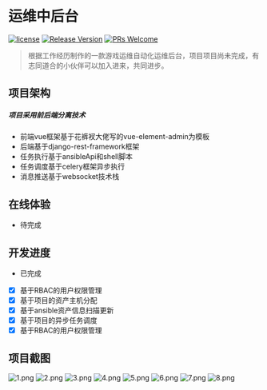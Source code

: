 # 运维中后台

[![license](https://img.shields.io/badge/license-mit-brightgreen.svg?style=flat)](https://github.com/renmcc/SA2/blob/master/LICENSE)
[![Release Version](https://img.shields.io/badge/release-master-brightgreen)](https://github.com/renmcc/SA2/releases)
[![PRs Welcome](https://img.shields.io/badge/PRs-welcome-brightgreen.svg)](https://github.com/renmcc/SA2/pulls)

> 根据工作经历制作的一款游戏运维自动化运维后台，项目项目尚未完成，有志同道合的小伙伴可以加入进来，共同进步。

## 项目架构
##### 项目采用前后端分离技术
* 前端vue框架基于花裤衩大佬写的vue-element-admin为模板
* 后端基于django-rest-framework框架
* 任务执行基于ansibleApi和shell脚本
* 任务调度基于celery框架异步执行
* 消息推送基于websocket技术栈

## 在线体验
* 待完成

## 开发进度
* 已完成
- [x] 基于RBAC的用户权限管理
- [x] 基于项目的资产主机分配
- [x] 基于ansible资产信息扫描更新
- [x] 基于项目的异步任务调度
- [x] 基于RBAC的用户权限管理

## 项目截图
![1.png](https://github.com/renmcc/SA2/blob/master/screenshot/login.png)
![2.png](https://github.com/renmcc/SA2/blob/master/screenshot/personcenter.png)
![3.png](https://github.com/renmcc/SA2/blob/master/screenshot/project.png)
![4.png](https://github.com/renmcc/SA2/blob/master/screenshot/cmdb.png)
![5.png](https://github.com/renmcc/SA2/blob/master/screenshot/tasks.png)
![6.png](https://github.com/renmcc/SA2/blob/master/screenshot/taskdialog.png)
![7.png](https://github.com/renmcc/SA2/blob/master/screenshot/userinfo.png)
![8.png](https://github.com/renmcc/SA2/blob/master/screenshot/djangoadmin.png)